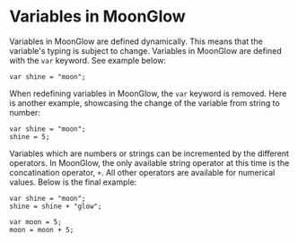 <!-- variable.md -->

<script src="../src/codeblocks.js">
</script>

# Variables in MoonGlow

Variables in MoonGlow are defined dynamically. This means that the variable's typing is subject to change. Variables in MoonGlow are defined with the `var` keyword. See example below:

```MoonGlow
var shine = "moon";
```

When redefining variables in MoonGlow, the `var` keyword is removed. Here is another example, showcasing the change of the variable from string to number:

```MoonGlow
var shine = "moon";
shine = 5;
```

Variables which are numbers or strings can be incremented by the different operators. In MoonGlow, the only available string operator at this time is the concatination operator, `+`. All other operators are available for numerical values. Below is the final example:

```MoonGlow
var shine = "moon";
shine = shine + "glow";

var moon = 5;
moon = moon + 5;
```
